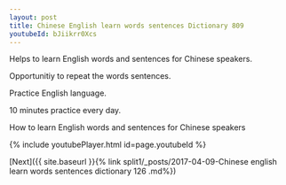 ```yaml
---
layout: post
title: Chinese English learn words sentences Dictionary 809 
youtubeId: bJiikrr0Xcs
---
```

 
 
Helps to learn English words and sentences for Chinese speakers.

Opportunitiy to repeat the words sentences. 

Practice English language. 
 
10 minutes practice every day. 
 
How to learn English words and sentences for Chinese speakers 
 
{% include youtubePlayer.html id=page.youtubeId %}
 
 
[Next]({{ site.baseurl }}{% link  split1/_posts/2017-04-09-Chinese english learn words sentences dictionary 126 .md%})
 
